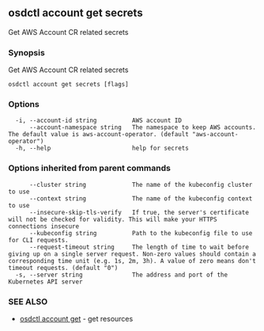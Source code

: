 ## osdctl account get secrets

Get AWS Account CR related secrets

### Synopsis

Get AWS Account CR related secrets

```
osdctl account get secrets [flags]
```

### Options

```
  -i, --account-id string          AWS account ID
      --account-namespace string   The namespace to keep AWS accounts. The default value is aws-account-operator. (default "aws-account-operator")
  -h, --help                       help for secrets
```

### Options inherited from parent commands

```
      --cluster string             The name of the kubeconfig cluster to use
      --context string             The name of the kubeconfig context to use
      --insecure-skip-tls-verify   If true, the server's certificate will not be checked for validity. This will make your HTTPS connections insecure
      --kubeconfig string          Path to the kubeconfig file to use for CLI requests.
      --request-timeout string     The length of time to wait before giving up on a single server request. Non-zero values should contain a corresponding time unit (e.g. 1s, 2m, 3h). A value of zero means don't timeout requests. (default "0")
  -s, --server string              The address and port of the Kubernetes API server
```

### SEE ALSO

* [osdctl account get](osdctl_account_get.md)	 - get resources

